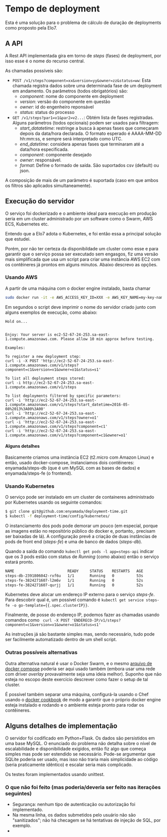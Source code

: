 # Tempo de deployment

Esta é uma solução para o problema de cálculo de duração de deployments como proposto pela Elo7.

## A API

A Rest API implementada gira em torno de _steps_ (fases) de deployment, por isso esse é o nome do recurso central. 

As chamadas possíveis são:
  - `POST /v1/steps?component=xx&version=yy&owner=zz&status=ww`: Esta chamada registra dados sobre uma determinada fase de um deployment em andamento. Os parâmetros (todos obrigatórios) são:
    - _component_: nome do componente em deployment
    - _version_: versão do componente em questão 
    - _owner_: id do engenheiro reponsável
    - _status_: status do processo
  - `GET /v1/steps?par1=v1&par2=v2...`: Obtém lista de fases registradas. Alguns parâmetros (todos opcionais) podem ser usados para filtragem:
    - _start_datatetime_: restringe a busca à apenas fases que começaram depois da data/hora declarada. O formato esperado é AAAA-MM-DD hh:mm:ss, e sempre será interpretado como UTC. 
    - _end_datetime_: considera apenas fases que terminaram até a data/hora especificada.
    - _component_: componente desejado
    - _owner_: responsável.
    - _format_: Define o formado de saída. São suportados csv (default) ou json.

A composição de mais de um parâmetro é suportada (caso em que ambos os filtros são aplicados simultaneamente).

## Execução do servidor

O serviço foi dockerizado e o ambiente ideal para execução em produção seria em um cluster administrado por um software como o Swarm, AWS ECS, Kubernetes etc. 

Entendo que a Elo7 adota o Kubernetes, e foi então essa a principal solução que estudei. 

Porém, por não ter certeza da disponibildade um cluster como esse e para garantir que o serviço possa ser executado sem engasgos, fiz uma versão mais simplificada que usa um script para criar uma instância AWS EC2 com os contêineres já prontos em alguns minutos. Abaixo descrevo as opções.

### Usando AWS

A partir de uma máquina com o docker engine instalado, basta chamar

```sh
sudo docker run -it -e AWS_ACCESS_KEY_ID=XXX -e AWS_KEY_NAME=my-key-name -e AWS_SECRET_ACCESS_KEY=YYYY  enyamada/steps-launcher:1.0
```

Em segundos o script deve imprimir o nome do servidor criado junto com alguns exemplos de execução, como abaixo:

```
Hold on...


Enjoy: Your server is ec2-52-67-24-253.sa-east-1.compute.amazonaws.com. Please allow 10 min approx before testing.

Examples:

To register a new deployment step:
curl -i -X POST 'http://ec2-52-67-24-253.sa-east-1.compute.amazonaws.com/v1/steps?component=c1&version=v1&owner=o1&status=s1'

To list all deployment steps stored:
curl -i http://ec2-52-67-24-253.sa-east-1.compute.amazonaws.com/v1/steps

To list deployments filtered by specific parameters:
curl -i 'http://ec2-52-67-24-253.sa-east-1.compute.amazonaws.com/v1/steps?start_datetime=2016-05-08%2013%3A00%3A00'
curl -i 'http://ec2-52-67-24-253.sa-east-1.compute.amazonaws.com/v1/steps?owner=o1'
curl -i 'http://ec2-52-67-24-253.sa-east-1.compute.amazonaws.com/v1/steps?component=c1'
curl -i 'http://ec2-52-67-24-253.sa-east-1.compute.amazonaws.com/v1/steps?component=c1&owner=o1'
```

#### Alguns detalhes 

Basicamente criamos uma instância EC2 (t2.micro com Amazon Linux) e então, usado docker-compose, instanciamos dois contêineres: enyamada/steps-db (que é um MySQL com as bases de dados) e enyamada/steps-fe (o frontend).



### Usando Kubernetes

O serviço pode ser instalado em um cluster de containeres administrado por Kubernetes usando os seguinte comandos:

```sh
$ git clone git@github.com:enyamada/deployment-time.git
$ kubectl -f deployment-time/config/kubernetes/
```

O instanciamento dos pods pode demorar um pouco (em especial, porque as imagens estão no repositório público do docker e, portanto,. precisam ser baixadas de lá). A configuração prevê a criação de duas instâncias de pods de front end (_steps-fe_) e uma de banco de dados (_steps-db_).

Quando a saída do comando `kubectl get pods -l app=steps-api` indicar que os 3 pods estão com status de _Running_ (como abaixo) então o serviço estará pronto.

```sh
NAME                        READY     STATUS    RESTARTS   AGE
steps-db-2391806042-rxf6u   1/1       Running   0          53s
steps-fe-3824271607-l2m6v   1/1       Running   0          52s
steps-fe-3824271607-qurjj   1/1       Running   0          52s
```

Kubernetes deve alocar um endereço IP externo para o serviço _steps-fe_. Para descobrir qual é, um possível comando é `kubectl get service steps-fe -o go-template={{.spec.clusterIP}}`.

Finalmente, de posse do endereço IP, podemos fazer as chamadas usando comandos como ` curl -X POST 'ENDERECO-IP/v1/steps?component=c1&version=v1&owner=o1&status=s1'`

As instruções já são bastante simples mas, sendo necessário, tudo pode ser facilmente automatizado dentro de um shell script. 

### Outras possíveis alternativas

Outra alternativa natural é usar o Docker Swarm, e o mesmo [arquivo de docker compose](https://github.com/enyamada/deployment-time/blob/master/config/docker-compose/docker-compose.yml) poderia ser aqui usado também (embora usar uma rede com driver _overlay_ provavalmente seja uma ideia melhor). Suponho que não esteja no escopo deste exercício descrever como fazer o setup de tal cluster.

É possível também separar uma máquina, configurá-la usando o Chef usando o [docker cookbook](https://supermarket.chef.io/cookbooks/docker) de modo a garantir que o próprio docker engine esteja instalado e rodando e o ambiente esteja pronto para rodar os contêineres.


## Alguns detalhes de implementação

O servidor foi codificado em Python+Flask. Os dados são persistidos em uma base MySQL. O enunciado do problema não detalha sobre o nível de escalabilidade e disponibilidade exigidos, então fiz algo que começa simples mas pode ser estendido se necessário. Pode-se argumentar que SQLite poderia ser usado, mas isso não traria mais simplicidade ao código (seria praticamente idêntico) e escalar seria mais complicado.

Os testes foram implementados usando unittest.

### O que não foi feito (mas poderia/deveria ser feito nas iterações seguintes)

* Segurança: nenhum tipo de autenticação ou autorização foi implementado. 
* Na mesma linha, os dados submetidos pelo usuário não são "sanitizados"; não há checagem se há tentativas de injeção de SQL, por exemplo.
*
